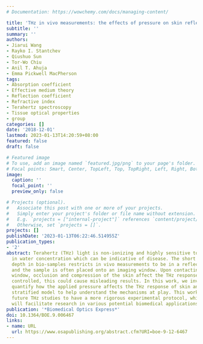 ```yaml
---
# Documentation: https://wowchemy.com/docs/managing-content/

title: 'THz in vivo measurements: the effects of pressure on skin reflectivity'
subtitle: ''
summary: ''
authors:
- Jiarui Wang
- Rayko I. Stantchev
- Qiushuo Sun
- Tor-Wo Chiu
- Anil T. Ahuja
- Emma Pickwell MacPherson
tags:
- Absorption coefficient
- Effective medium theory
- Reflection coefficient
- Refractive index
- Terahertz spectroscopy
- Tissue optical properties
- group
categories: []
date: '2018-12-01'
lastmod: 2023-01-13T14:20:59+08:00
featured: false
draft: false

# Featured image
# To use, add an image named `featured.jpg/png` to your page's folder.
# Focal points: Smart, Center, TopLeft, Top, TopRight, Left, Right, BottomLeft, Bottom, BottomRight.
image:
  caption: ''
  focal_point: ''
  preview_only: false

# Projects (optional).
#   Associate this post with one or more of your projects.
#   Simply enter your project's folder or file name without extension.
#   E.g. `projects = ["internal-project"]` references `content/project/deep-learning/index.md`.
#   Otherwise, set `projects = []`.
projects: []
publishDate: '2023-01-13T06:22:46.514955Z'
publication_types:
- '2'
abstract: Terahertz (THz) light is non-ionizing and highly sensitive to subtle changes
  in water concentration which can be indicative of disease. The short THz penetration
  depth in bio-samples restricts in vivo measurements to be in a reflection geometry
  and the sample is often placed onto an imaging window. Upon contacting the imaging
  window, occlusion and compression of the skin affect the THz response. If not appropriately
  controlled, this could cause misleading results. In this work, we investigate and
  quantify how the applied pressure affects the THz response of skin and employ a
  stratified model to help understand the mechanisms at play. This work will enable
  future THz studies to have a more rigorous experimental protocol, which in turn
  will facilitate research in various potential biomedical applications under investigation.
publication: '*Biomedical Optics Express*'
doi: 10.1364/BOE.9.006467
links:
- name: URL
  url: https://www.osapublishing.org/abstract.cfm?URI=boe-9-12-6467
---
```

